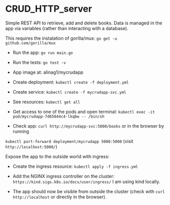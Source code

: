 # CRUD_HTTP_server

Simple REST API to retrieve, add and delete books. Data is managed in the app via variables (rather than interacting with a database).

This requires the instalation of gorilla/mux: `go get -u github.com/gorilla/mux`

* Run the app: `go run main.go` 

* Run the tests: `go test -v`

* App image at: alinag1/mycrudapp

* Create deployment: `kubectl create -f deployment.yml`
* Create service: `kubectl create -f mycrudapp-svc.yml`
* See resources: `kubectl get all`

* Get access to one of the pods and open terminal: `kubectl exec -it pod/mycrudapp-7d65644c4-lkqbw -- /bin/sh`

* Check app: `curl http://mycrudapp-svc:5000/books` or in the browser by running

`kubectl port-forward deployment/mycrudapp 5000:5000` (visit `http://localhost:5000/`)

Expose the app to the outside world with ingress: 

* Create the ingress resource: `kubectl apply -f ingress.yml`

* Add the NGINX ingress controller on the cluster: `https://kind.sigs.k8s.io/docs/user/ingress/`
I am using kind locally. 

* The app should now be visible from outside the cluster (check with `curl http://localhost` or directly in the browser).

